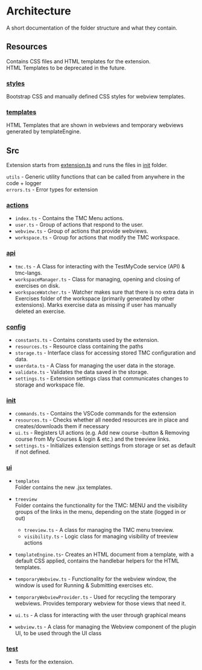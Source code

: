# Architecture

A short documentation of the folder structure and what they contain.

Resources
------

Contains CSS files and HTML templates for the extension.  
HTML Templates to be deprecated in the future.

### [styles](https://github.com/rage/tmc-vscode/blob/master/resources/styles)

Bootstrap CSS and manually defined CSS styles for webview templates.

### [templates](https://github.com/rage/tmc-vscode/blob/master/resources/templates)

HTML Templates that are shown in webviews and temporary webviews generated by templateEngine.

Src
------

Extension starts from [extension.ts](https://github.com/rage/tmc-vscode/blob/master/src/extension.ts) and runs the files in [init](https://github.com/rage/tmc-vscode/tree/master/src/init) folder.

```utils``` - Generic utility functions that can be called from anywhere in the code + logger  
```errors.ts``` - Error types for extension

### [actions](https://github.com/rage/tmc-vscode/blob/master/src/actions)

- ```index.ts``` - Contains the TMC Menu actions.
- ```user.ts``` - Group of actions that respond to the user.
- ```webview.ts``` - Group of actions that provide webviews.
- ```workspace.ts``` - Group for actions that modify the TMC workspace.

### [api](https://github.com/rage/tmc-vscode/blob/master/src/api)

- ```tmc.ts``` - A Class for interacting with the TestMyCode service (API) & tmc-langs.
- ```workspaceManager.ts``` - Class for managing, opening and closing of exercises on disk.
- ```workspaceWatcher.ts``` - Watcher makes sure that there is no extra data in Exercises folder of the workspace (primarily generated by other extensions). Marks exercise data as missing if user has manually deleted an exercise.

### [config](https://github.com/rage/tmc-vscode/blob/master/src/config)

- ```constants.ts``` - Contains constants used by the extension.
- ```resources.ts``` - Resource class containing the paths
- ```storage.ts``` - Interface class for accessing stored TMC configuration and data.
- ```userdata.ts``` - A Class for managing the user data in the storage.
- ```validate.ts``` - Validates the data saved in the storage.
- ```settings.ts``` - Extension settings class that communicates changes to storage and workspace file.

### [init](https://github.com/rage/tmc-vscode/blob/master/src/init)

- ```commands.ts``` - Contains the VSCode commands for the extension
- ```resources.ts``` - Checks whether all needed resources are in place and creates/downloads them if necessary
- ```ui.ts``` - Registers UI actions (e.g. Add new course -button & Removing course from My Courses & login & etc.) and the treeview links.
- ```settings.ts``` - Initializes extension settings from storage or set as default if not defined.

### [ui](https://github.com/rage/tmc-vscode/blob/master/src/ui)

- ```templates```  
Folder contains the new .jsx templates.

- ```treeview```  
Folder contains the functionality for the TMC: MENU and the visibility groups of the links in the menu, depending on the state (logged in or out)
  - ```treeview.ts``` - A class for managing the TMC menu treeview.
  - ```visibility.ts``` - Logic class for managing visibility of treeview actions
- ```templateEngine.ts```- Creates an HTML document from a template, with a default CSS applied, contains the handlebar helpers for the HTML templates.
- ```temporaryWebview.ts``` - Functionality for the webview window, the window is used for Running & Submitting exercises etc.
- ```temporaryWebviewProvider.ts``` - Used for recycling the temporary webviews. Provides temporary webview for those views that need it.
- ```ui.ts``` -  A class for interacting with the user through graphical means
- ```webview.ts``` - A class for managing the Webview component of the plugin UI, to be used through the UI class

### [test](https://github.com/rage/tmc-vscode/blob/master/src/test)

- Tests for the extension.
